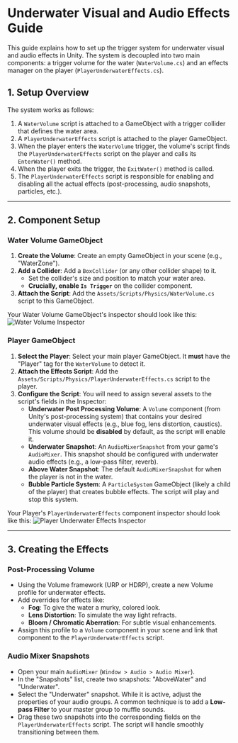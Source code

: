 # Underwater Visual and Audio Effects Guide

This guide explains how to set up the trigger system for underwater visual and audio effects in Unity. The system is decoupled into two main components: a trigger volume for the water (`WaterVolume.cs`) and an effects manager on the player (`PlayerUnderwaterEffects.cs`).

## 1. Setup Overview

The system works as follows:
1. A `WaterVolume` script is attached to a GameObject with a trigger collider that defines the water area.
2. A `PlayerUnderwaterEffects` script is attached to the player GameObject.
3. When the player enters the `WaterVolume` trigger, the volume's script finds the `PlayerUnderwaterEffects` script on the player and calls its `EnterWater()` method.
4. When the player exits the trigger, the `ExitWater()` method is called.
5. The `PlayerUnderwaterEffects` script is responsible for enabling and disabling all the actual effects (post-processing, audio snapshots, particles, etc.).

---

## 2. Component Setup

### Water Volume GameObject

1.  **Create the Volume**: Create an empty GameObject in your scene (e.g., "WaterZone").
2.  **Add a Collider**: Add a `BoxCollider` (or any other collider shape) to it.
    *   Set the collider's size and position to match your water area.
    *   **Crucially, enable `Is Trigger`** on the collider component.
3.  **Attach the Script**: Add the `Assets/Scripts/Physics/WaterVolume.cs` script to this GameObject.

Your Water Volume GameObject's inspector should look like this:
![Water Volume Inspector](https://i.imgur.com/your_image_url_here.png) <!--- Placeholder for an actual image if one were available -->

### Player GameObject

1.  **Select the Player**: Select your main player GameObject. It **must** have the "Player" tag for the `WaterVolume` to detect it.
2.  **Attach the Effects Script**: Add the `Assets/Scripts/Physics/PlayerUnderwaterEffects.cs` script to the player.
3.  **Configure the Script**: You will need to assign several assets to the script's fields in the Inspector:
    *   **Underwater Post Processing Volume**: A `Volume` component (from Unity's post-processing system) that contains your desired underwater visual effects (e.g., blue fog, lens distortion, caustics). This volume should be **disabled** by default, as the script will enable it.
    *   **Underwater Snapshot**: An `AudioMixerSnapshot` from your game's `AudioMixer`. This snapshot should be configured with underwater audio effects (e.g., a low-pass filter, reverb).
    *   **Above Water Snapshot**: The default `AudioMixerSnapshot` for when the player is not in the water.
    *   **Bubble Particle System**: A `ParticleSystem` GameObject (likely a child of the player) that creates bubble effects. The script will play and stop this system.

Your Player's `PlayerUnderwaterEffects` component inspector should look like this:
![Player Underwater Effects Inspector](https://i.imgur.com/your_other_image_url_here.png) <!--- Placeholder for an actual image if one were available -->

---

## 3. Creating the Effects

### Post-Processing Volume

-   Using the Volume framework (URP or HDRP), create a new Volume profile for underwater effects.
-   Add overrides for effects like:
    -   **Fog**: To give the water a murky, colored look.
    -   **Lens Distortion**: To simulate the way light refracts.
    -   **Bloom / Chromatic Aberration**: For subtle visual enhancements.
-   Assign this profile to a `Volume` component in your scene and link that component to the `PlayerUnderwaterEffects` script.

### Audio Mixer Snapshots

-   Open your main `AudioMixer` (`Window > Audio > Audio Mixer`).
-   In the "Snapshots" list, create two snapshots: "AboveWater" and "Underwater".
-   Select the "Underwater" snapshot. While it is active, adjust the properties of your audio groups. A common technique is to add a **Low-pass Filter** to your master group to muffle sounds.
-   Drag these two snapshots into the corresponding fields on the `PlayerUnderwaterEffects` script. The script will handle smoothly transitioning between them.